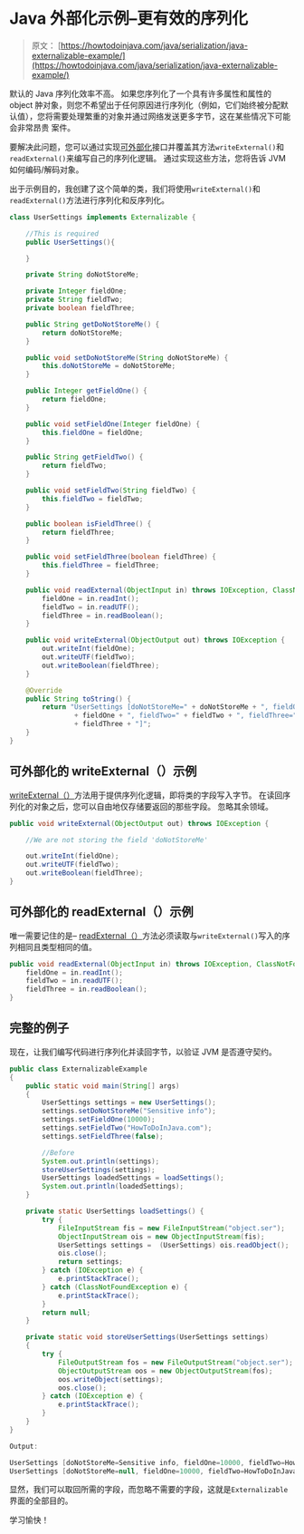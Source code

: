 # Java 外部化示例–更有效的序列化

> 原文： [https://howtodoinjava.com/java/serialization/java-externalizable-example/](https://howtodoinjava.com/java/serialization/java-externalizable-example/)

默认的 Java 序列化效率不高。 如果您序列化了一个具有许多属性和属性的 object 肿对象，则您不希望出于任何原因进行序列化（例如，它们始终被分配默认值），您将需要处理繁重的对象并通过网络发送更多字节，这在某些情况下可能会非常昂贵 案件。

要解决此问题，您可以通过实现[可外部化](https://docs.oracle.com/javase/7/docs/api/java/io/Externalizable.html)接口并覆盖其方法`writeExternal()`和`readExternal()`来编写自己的序列化逻辑。 通过实现这些方法，您将告诉 JVM 如何编码/解码对象。

出于示例目的，我创建了这个简单的类，我们将使用`writeExternal()`和`readExternal()`方法进行序列化和反序列化。

```java
class UserSettings implements Externalizable {

	//This is required
	public UserSettings(){

	}

	private String doNotStoreMe;

	private Integer fieldOne;
	private String fieldTwo;
	private boolean fieldThree;

	public String getDoNotStoreMe() {
		return doNotStoreMe;
	}

	public void setDoNotStoreMe(String doNotStoreMe) {
		this.doNotStoreMe = doNotStoreMe;
	}

	public Integer getFieldOne() {
		return fieldOne;
	}

	public void setFieldOne(Integer fieldOne) {
		this.fieldOne = fieldOne;
	}

	public String getFieldTwo() {
		return fieldTwo;
	}

	public void setFieldTwo(String fieldTwo) {
		this.fieldTwo = fieldTwo;
	}

	public boolean isFieldThree() {
		return fieldThree;
	}

	public void setFieldThree(boolean fieldThree) {
		this.fieldThree = fieldThree;
	}

	public void readExternal(ObjectInput in) throws IOException, ClassNotFoundException {
		fieldOne = in.readInt();
		fieldTwo = in.readUTF();
		fieldThree = in.readBoolean();
	}

	public void writeExternal(ObjectOutput out) throws IOException {
		out.writeInt(fieldOne);
		out.writeUTF(fieldTwo);
		out.writeBoolean(fieldThree);
	}

	@Override
	public String toString() {
		return "UserSettings [doNotStoreMe=" + doNotStoreMe + ", fieldOne="
				+ fieldOne + ", fieldTwo=" + fieldTwo + ", fieldThree="
				+ fieldThree + "]";
	}
}

```

## 可外部化的 writeExternal（）示例

[writeExternal（）](https://docs.oracle.com/javase/7/docs/api/java/io/Externalizable.html#writeExternal%28java.io.ObjectOutput%29)方法用于提供序列化逻辑，即将类的字段写入字节。 在读回序列化的对象之后，您可以自由地仅存储要返回的那些字段。 忽略其余领域。

```java
public void writeExternal(ObjectOutput out) throws IOException {

	//We are not storing the field 'doNotStoreMe'

	out.writeInt(fieldOne);
	out.writeUTF(fieldTwo);
	out.writeBoolean(fieldThree);
}

```

## 可外部化的 readExternal（）示例

唯一需要记住的是– [readExternal（）](https://docs.oracle.com/javase/7/docs/api/java/io/Externalizable.html#readExternal%28java.io.ObjectInput%29)方法必须读取与`writeExternal()`写入的序列相同且类型相同的值。

```java
public void readExternal(ObjectInput in) throws IOException, ClassNotFoundException {
	fieldOne = in.readInt();
	fieldTwo = in.readUTF();
	fieldThree = in.readBoolean();
}

```

## 完整的例子

现在，让我们编写代码进行序列化并读回字节，以验证 JVM 是否遵守契约。

```java
public class ExternalizableExample 
{
	public static void main(String[] args) 
	{
		UserSettings settings = new UserSettings();
		settings.setDoNotStoreMe("Sensitive info");
		settings.setFieldOne(10000);
		settings.setFieldTwo("HowToDoInJava.com");
		settings.setFieldThree(false);

		//Before
		System.out.println(settings);
		storeUserSettings(settings);
		UserSettings loadedSettings = loadSettings();
		System.out.println(loadedSettings);
	}

	private static UserSettings loadSettings() {
        try {
            FileInputStream fis = new FileInputStream("object.ser");
            ObjectInputStream ois = new ObjectInputStream(fis);
            UserSettings settings =  (UserSettings) ois.readObject();
            ois.close();
            return settings;
        } catch (IOException e) {
            e.printStackTrace();
        } catch (ClassNotFoundException e) {
            e.printStackTrace();
        }
        return null;
    }

	private static void storeUserSettings(UserSettings settings)
	{
		try {
            FileOutputStream fos = new FileOutputStream("object.ser");
            ObjectOutputStream oos = new ObjectOutputStream(fos);
            oos.writeObject(settings);
            oos.close();
        } catch (IOException e) {
            e.printStackTrace();
        }
	}
}

```

```java
Output:

UserSettings [doNotStoreMe=Sensitive info, fieldOne=10000, fieldTwo=HowToDoInJava.com, fieldThree=false]
UserSettings [doNotStoreMe=null, fieldOne=10000, fieldTwo=HowToDoInJava.com, fieldThree=false]
```

显然，我们可以取回所需的字段，而忽略不需要的字段，这就是`Externalizable`界面的全部目的。

学习愉快！